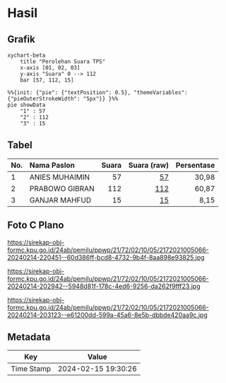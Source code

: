 # Hasil

## Grafik

```mermaid
xychart-beta
    title "Perolehan Suara TPS"
    x-axis [01, 02, 03]
    y-axis "Suara" 0 --> 112
    bar [57, 112, 15]
```

```mermaid
%%{init: {"pie": {"textPosition": 0.5}, "themeVariables": {"pieOuterStrokeWidth": "5px"}} }%%
pie showData
    "1" : 57
    "2" : 112
    "3" : 15
```

## Tabel

| No. | Nama Paslon    | Suara | Suara (raw) | Persentase |
|:--- |:-------------- | -----:| -----------:| ----------:|
| 1   | ANIES MUHAIMIN | 57    | [57][p-1]   | 30,98      |
| 2   | PRABOWO GIBRAN | 112   | [112][p-2]  | 60,87      |
| 3   | GANJAR MAHFUD  | 15    | [15][p-3]   | 8,15       |


[p-1]: https://github.com/gigit-pemilu/pemilu-2024-21-kepulauan-riau/blob/main/pilpres/hitung-suara/sub/21-kepulauan-riau/sub/72-kota-tanjung-pinang/sub/02-tanjung-pinang-timur/sub/1005-pinang-kencana/sub/066-tps/sub/paslon-1.txt
[p-2]: https://github.com/gigit-pemilu/pemilu-2024-21-kepulauan-riau/blob/main/pilpres/hitung-suara/sub/21-kepulauan-riau/sub/72-kota-tanjung-pinang/sub/02-tanjung-pinang-timur/sub/1005-pinang-kencana/sub/066-tps/sub/paslon-2.txt
[p-3]: https://github.com/gigit-pemilu/pemilu-2024-21-kepulauan-riau/blob/main/pilpres/hitung-suara/sub/21-kepulauan-riau/sub/72-kota-tanjung-pinang/sub/02-tanjung-pinang-timur/sub/1005-pinang-kencana/sub/066-tps/sub/paslon-3.txt

## Foto C Plano

https://sirekap-obj-formc.kpu.go.id/24ab/pemilu/ppwp/21/72/02/10/05/2172021005066-20240214-220451--60d386ff-bcd8-4732-9b4f-8aa898e93825.jpg

https://sirekap-obj-formc.kpu.go.id/24ab/pemilu/ppwp/21/72/02/10/05/2172021005066-20240214-202942--5948d81f-178c-4ed6-9256-da262f9fff23.jpg

https://sirekap-obj-formc.kpu.go.id/24ab/pemilu/ppwp/21/72/02/10/05/2172021005066-20240214-203123--e61200dd-599a-45a6-8e5b-dbbde420aa9c.jpg


## Metadata

| Key        | Value               |
| ---------- | ------------------- |
| Time Stamp | 2024-02-15 19:30:26 |



